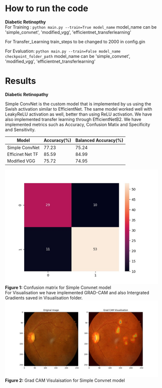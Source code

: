 # How to run the code
**Diabetic Retinopthy**  
For Training : ```python main.py --train=True model_name```
model_name can be 'simple_convnet', 'modified_vgg', 'efficientnet_transferlearning'

For Transfer_Learning train_steps to be changed to 2000 in config.gin

For Evaluation: ```python main.py --train=False model_name checkpoint_folder_path```
model_name can be 'simple_convnet', 'modified_vgg', 'efficientnet_transferlearning'

# Results

**Diabetic Retinopathy**

Simple ConvNet is the custom model that is implemented by us using the Swish activation similar to EfficientNet. The same model worked well with LeakyReLU activation as well, better than using ReLU activation. We have also implemented transfer learning through EfficientNetB2. We have implemented metrics such as Accuracy, Confusion Matix and Specificity and Sensitivity.

| **Model**       | **Accuracy(%)** | **Balanced Accuracy(%)**|
|--------------   |-----------------|-------------------------|
| Simple ConvNet  |     77.23       |       75.24             |
| Efficinet Net TF|     85.59       |       84.99             |
| Modified VGG    |     75.72       |       74.95             |

![Confusion matrix for Simple Convnet model](Confusion_Matrix.jpeg)  **Figure 1:** Confusion matrix for Simple Convnet model  
For Visualisation we have implemented GRAD-CAM and also Intergrated Gradients saved in Visualisation folder.
![Visulaisation for Simple Convnet model](Visualisation.jpeg)   **Figure 2:** Grad CAM Visulaisation for Simple Convnet model
